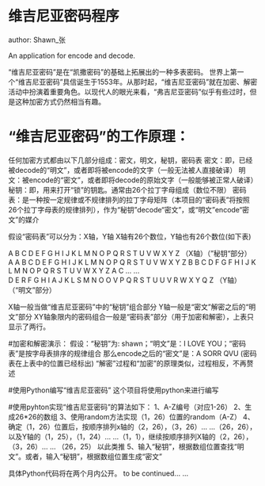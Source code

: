 # 维吉尼亚密码程序
author: Shawn_张

An application for encode and decode.

“维吉尼亚密码”是在“凯撒密码”的基础上拓展出的一种多表密码。
世界上第一个“维吉尼亚密码”具信诞生于1553年。从那时起，“维吉尼亚密码”就在加密、解密活动中扮演着重要角色。以现代人的眼光来看，“弗吉尼亚密码”似乎有些过时，但是这种加密方式仍然相当有趣。

# “维吉尼亚密码”的工作原理：
任何加密方式都由以下几部分组成：密文，明文，秘钥，密码表
密文：即，已经被decode的“明文”，或者即将被encode的文字（一般无法被人直接破译）
明文：被encode的“密文”，或者即将decode的原始文字（一般能够被正常人破译）
秘钥：即，用来打开“锁”的钥匙。通常由26个拉丁字母组成（数位不限）
密码表：是一种按一定规律或不规律排列的拉丁字母矩阵（本项目的“密码表”将按照26个拉丁字母表的规律排列），作为“秘钥”decode“密文”，或“明文”encode“密文”的媒介

假设“密码表”可以分为：X轴，Y轴
X轴有26个数位，Y轴也有26个数位(如下表)

  A  B  C  D  E  F  G  H  I  J  K  L  M  N  O  P  Q  R  S  T  U  V  W  X  Y  Z  （X轴）（”秘钥“部分）
A A  B  C  D  E  F  G  H  I  J  K  L  M  N  O  P  Q  R  S  T  U  V  W  X  Y  Z
B B  C  D  F  G  F  H  I  J  K  L  M  N  O  P  Q  R  S  T  U  V  W  X  Y  Z  A
C ... ...                
D
E                                        R
F
G
H
I                                                       A
J
K
L                      S
M
N
O O                    V
P
Q
R
S
T
U U
V                                                                 R
W
X
Y                                                        Q
Z
（Y轴）
（“明文”部分）

X轴一般当做“维吉尼亚密码”中的“秘钥”组合部分
Y轴一般是“密文”解密之后的“明文”部分
XY轴象限内的密码组合一般是“密码表”部分（用于加密和解密），上表只显示了两行。

#加密和解密演示：
假设：“秘钥”为: shawn；“明文”是：I LOVE YOU；“密码表”是按字母表排序的规律组合
那么encode之后的“密文”是：A SORR QVU (密码表在上表中的位置已经标出)
“解密”过程和“加密”的原理类似，过程相反，不再赘述

#使用Python编写“维吉尼亚密码”
这个项目将使用python来进行编写

#使用pyhton实现“维吉尼亚密码”的算法如下：
1、A-Z编号（对应1-26）
2、生成26*26的数组
3、使用random方法实现（1，26）位置的random（A-Z）
4、确定（1，26）位置后，按顺序排列x轴的（2，26），（3，26）... ...（26，26），以及Y轴的（1，25），（1，24）... ...（1，1），继续按顺序排列X轴的（2，26），（3，26）... ... （26，25） 以此类推
5、输入“秘钥”，根据数组位置查找“明文”。或者，输入“秘钥”，根据数组位置生成“密文”



具体Python代码将在两个月内公开。 
to be continued... ...




